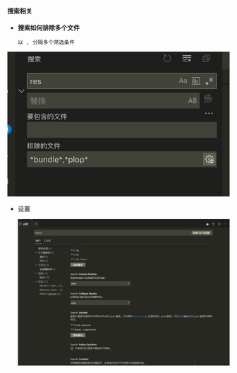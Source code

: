 #### 搜索相关

- **搜索如何排除多个文件**

  ```
  以 , 分隔多个筛选条件
  ```


![search-exclude.png](./images/search-exclude.png)

- 设置

  ![search-setting](./images/search-setting.png)


